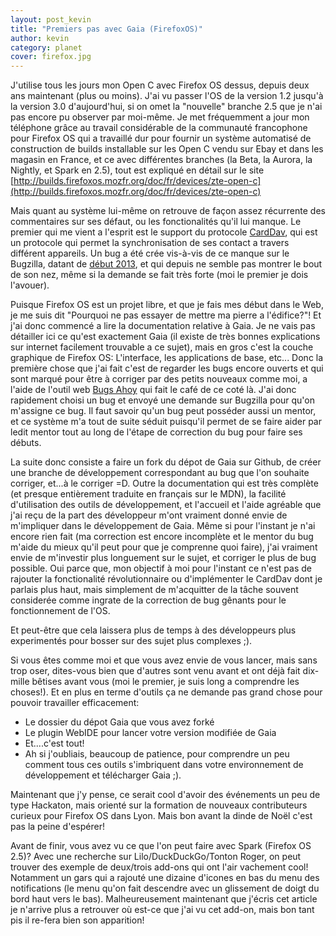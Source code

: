 ```yaml
---
layout: post_kevin
title: "Premiers pas avec Gaia (FirefoxOS)"
author: kevin
category: planet
cover: firefox.jpg
---
```


J'utilise tous les jours mon Open C avec Firefox OS dessus, depuis deux ans maintenant (plus ou moins).
J'ai vu passer l'OS de la version 1.2 jusqu'à la version 3.0 d'aujourd'hui, si on omet la "nouvelle" branche 2.5 que je n'ai pas encore pu observer par moi-même.
Je met fréquemment a jour mon téléphone grâce au travail considérable de la communauté francophone pour Firefox OS qui a travaillé dur pour fournir un système automatisé de construction de builds installable sur les Open C vendu sur Ebay et dans les magasin en France, et ce avec différentes branches (la Beta, la Aurora, la Nightly, et Spark en 2.5), tout est expliqué en détail sur le site [http://builds.firefoxos.mozfr.org/doc/fr/devices/zte-open-c](http://builds.firefoxos.mozfr.org/doc/fr/devices/zte-open-c)

<!--break-->

Mais quant au système lui-même on retrouve de façon assez récurrente des commentaires sur ses défaut, ou les fonctionalités qu'il lui manque. Le premier qui me vient a l'esprit est le support du protocole [CardDav](https://fr.wikipedia.org/wiki/CardDAV), qui est un protocole qui permet la synchronisation de ses contact a travers différent appareils.
Un bug a été crée vis-à-vis de ce manque sur le Bugzilla, datant de [début 2013](https://bugzilla.mozilla.org/show_bug.cgi?id=859306), et qui depuis ne semble pas montrer le bout de son nez, même si la demande se fait très forte (moi le premier je dois l'avouer).

Puisque Firefox OS est un projet libre, et que je fais mes début dans le Web, je me suis dit "Pourquoi ne pas essayer de mettre ma pierre a l'édifice?"! Et j'ai donc commencé a lire la documentation relative à Gaia. Je ne vais pas détailler ici ce qu'est exactement Gaia (il existe de très bonnes explications sur internet facilement trouvable a ce sujet), mais en gros c'est la couche graphique de Firefox OS: L'interface, les applications de base, etc...
Donc la première chose que j'ai fait c'est de regarder les bugs encore ouverts et qui sont marqué pour être à corriger par des petits nouveaux comme moi, a l'aide de l'outil web [Bugs Ahoy](http://www.joshmatthews.net/bugsahoy/?b2g=1) qui fait le café de ce coté là.
J'ai donc rapidement choisi un bug et envoyé une demande sur Bugzilla pour qu'on m'assigne ce bug. Il faut savoir qu'un bug peut posséder aussi un mentor, et ce système m'a tout de suite séduit puisqu'il permet de se faire aider par ledit mentor tout au long de l'étape de correction du bug pour faire ses débuts.

La suite donc consiste a faire un fork du dépot de Gaia sur Github, de créer une branche de développement correspondant au bug que l'on souhaite corriger, et...à le corriger =D.
Outre la documentation qui est très complète (et presque entièrement traduite en français sur le MDN), la facilité d'utilisation des outils de développement, et l'accueil et l'aide agréable que j'ai reçu de la part des développeur m'ont vraiment donné envie de m'impliquer dans le développement de Gaia.
Même si pour l'instant je n'ai encore rien fait (ma correction est encore incomplète et le mentor du bug m'aide du mieux qu'il peut pour que je comprenne quoi faire), j'ai vraiment envie de m'investir plus longuement sur le sujet, et corriger le plus de bug possible.
Oui parce que, mon objectif à moi pour l'instant ce n'est pas de rajouter la fonctionalité révolutionnaire ou d'implémenter le CardDav dont je parlais plus haut, mais simplement de m'acquitter de la tâche souvent considerée comme ingrate de la correction de bug gênants pour le fonctionnement de l'OS.

Et peut-être que cela laissera plus de temps à des développeurs plus experimentés pour bosser sur des sujet plus complexes ;).

Si vous êtes comme moi et que vous avez envie de vous lancer, mais sans trop oser, dites-vous bien que d'autres sont venu avant et ont déjà fait dix-mille bêtises avant vous (moi le premier, je suis long a comprendre les choses!). Et en plus en terme d'outils ça ne demande pas grand chose pour pouvoir travailler efficacement:

* Le dossier du dépot Gaia que vous avez forké
* Le plugin WebIDE pour lancer votre version modifiée de Gaia
* Et....c'est tout!
* Ah si j'oubliais, beaucoup de patience, pour comprendre un peu comment tous ces outils s'imbriquent dans votre environnement de développement et télécharger Gaia ;).

Maintenant que j'y pense, ce serait cool d'avoir des événements un peu de type Hackaton, mais orienté sur la formation de nouveaux contributeurs curieux pour Firefox OS dans Lyon. Mais bon avant la dinde de Noël c'est pas la peine d'espérer!

Avant de finir, vous avez vu ce que l'on peut faire avec Spark (Firefox OS 2.5)? Avec une recherche sur Lilo/DuckDuckGo/Tonton Roger, on peut trouver des exemple de deux/trois add-ons qui ont l'air vachement cool! Notamment un gars qui a rajouté une dizaine d'icones en bas du menu des notifications (le menu qu'on fait descendre avec un glissement de doigt du bord haut vers le bas). Malheureusement maintenant que j'écris cet article je n'arrive plus a retrouver où est-ce que j'ai vu cet add-on, mais bon tant pis il re-fera bien son apparition!
